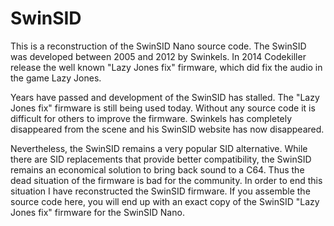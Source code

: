# SwinSID

This is a reconstruction of the SwinSID Nano source code. The SwinSID was developed between 2005 and 2012 by Swinkels. In 2014 Codekiller release the well known "Lazy Jones fix" firmware, which did fix the audio in the game Lazy Jones.

Years have passed and development of the SwinSID has stalled. The "Lazy Jones fix" firmware is still being used today. Without any source code it is difficult for others to improve the firmware. Swinkels has completely disappeared from the scene and his SwinSID website has now disappeared.

Nevertheless, the SwinSID remains a very popular SID alternative. While there are SID replacements that provide better compatibility, the SwinSID remains an economical solution to bring back sound to a C64. Thus the dead situation of the firmware is bad for the community. In order to end this situation I have reconstructed the SwinSID firmware. If you assemble the source code here, you will end up with an exact copy of the SwinSID "Lazy Jones fix" firmware for the SwinSID Nano.
